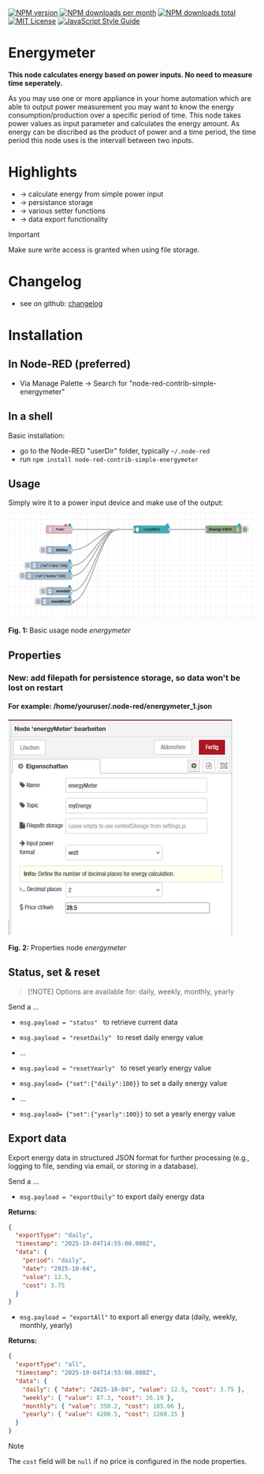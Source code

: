 <br/>

[![NPM version][npm-version-image]][npm-url]
[![NPM downloads per month][npm-downloads-month-image]][npm-url]
[![NPM downloads total][npm-downloads-total-image]][npm-url]
[![MIT License][license-image]][license-url]
[![JavaScript Style Guide](https://img.shields.io/badge/code_style-standard-brightgreen.svg)](https://standardjs.com)

# Energymeter

**This node calculates energy based on power inputs. No need to measure time seperately.**

As you may use one or more appliance in your home automation which are able to output power measurement you may want to know the energy consumption/production over a specific period of time. This node takes power values as input parameter and calculates the energy amount. As energy can be discribed as the product of power and a time period, the time period this node uses is the intervall between two inputs.

# Highlights

-   &rarr; calculate energy from simple power input
-   &rarr; persistance storage
-   &rarr; various setter functions
-   &rarr; data export functionality

> [!IMPORTANT]
> Make sure write access is granted when using file storage.

# Changelog

-   see on github: [changelog](https://github.com/Marcvolta/node-red-energymeter/blob/main/CHANGELOG.md)

# Installation

## In Node-RED (preferred)

-   Via Manage Palette -> Search for "node-red-contrib-simple-energymeter"

## In a shell

Basic installation:

-   go to the Node-RED "userDir" folder, typically `~/.node-red`
-   run `npm install node-red-contrib-simple-energymeter`

## Usage

Simply wire it to a power input device and make use of the output:

![energymeter-basic-usage](images/example_energymeter_7.0.png "Node energymeter usage")

**Fig. 1:** Basic usage node _energymeter_

## Properties

### New: add filepath for persistence storage, so data won't be lost on restart

#### For example: /home/youruser/.node-red/energymeter_1.json

![energymeter-properties](images/properties_energymeter_7.0.png "Node energymeter porperties")

**Fig. 2:** Properties node _energymeter_

## Status, set & reset

> [!NOTE] Options are available for: daily, weekly, monthly, yearly

Send a ...

-   `msg.payload = "status" ` to retrieve current data

-   `msg.payload = "resetDaily" ` to reset daily energy value
-   ...
-   `msg.payload = "resetYearly" ` to reset yearly energy value

-   `msg.payload= {"set":{"daily":100}}` to set a daily energy value
-   ...
-   `msg.payload= {"set":{"yearly":100}}` to set a yearly energy value

## Export data

Export energy data in structured JSON format for further processing (e.g., logging to file, sending via email, or storing in a database).

Send a ...

-   `msg.payload = "exportDaily"` to export daily energy data

**Returns:**
```json
{
  "exportType": "daily",
  "timestamp": "2025-10-04T14:55:00.000Z",
  "data": {
    "period": "daily",
    "date": "2025-10-04",
    "value": 12.5,
    "cost": 3.75
  }
}
```

-   `msg.payload = "exportAll"` to export all energy data (daily, weekly, monthly, yearly)

**Returns:**
```json
{
  "exportType": "all",
  "timestamp": "2025-10-04T14:55:00.000Z",
  "data": {
    "daily": { "date": "2025-10-04", "value": 12.5, "cost": 3.75 },
    "weekly": { "value": 87.3, "cost": 26.19 },
    "monthly": { "value": 350.2, "cost": 105.06 },
    "yearly": { "value": 4200.5, "cost": 1260.15 }
  }
}
```

> [!NOTE]
> The `cost` field will be `null` if no price is configured in the node properties.

[npm-version-image]: https://img.shields.io/npm/v/node-red-contrib-simple-energymeter/latest
[npm-downloads-month-image]: https://img.shields.io/npm/dm/node-red-contrib-simple-energymeter
[npm-downloads-total-image]: https://img.shields.io/npm/dt/node-red-contrib-simple-energymeter
[npm-url]: https://npmjs.org/package/node-red-contrib-simple-energymeter
[license-url]: https://github.com/Marcvolta/node-red-energymeter/LICENSE
[license-image]: https://img.shields.io/github/license/Marcvolta/node-red-energymeter
